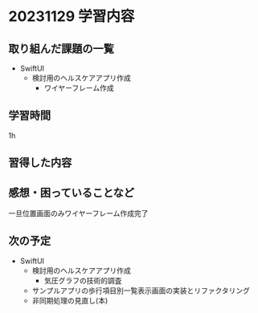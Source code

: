 # 20231129 学習内容

## 取り組んだ課題の一覧

- SwiftUI
  - 検討用のヘルスケアアプリ作成
    - ワイヤーフレーム作成

## 学習時間

1h

## 習得した内容

## 感想・困っていることなど

一旦位置画面のみワイヤーフレーム作成完了

## 次の予定

- SwiftUI
  - 検討用のヘルスケアアプリ作成
    - 気圧グラフの技術的調査
  - サンプルアプリの歩行項目別一覧表示画面の実装とリファクタリング
  - 非同期処理の見直し(本)
